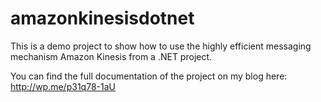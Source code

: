 # amazonkinesisdotnet
This is a demo project to show how to use the highly efficient messaging mechanism Amazon Kinesis from a .NET project.

You can find the full documentation of the project on my blog here: http://wp.me/p31q78-1aU
